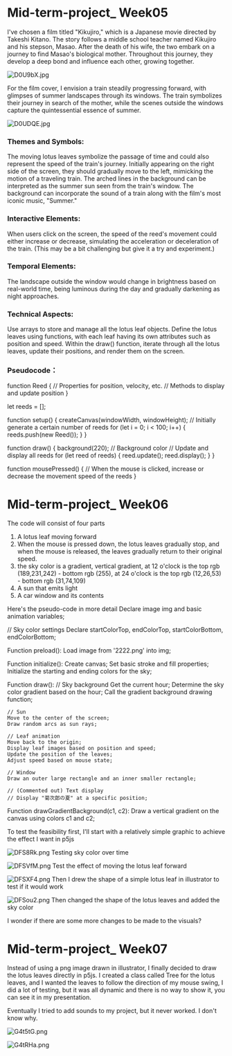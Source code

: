 # Mid-term-project_ Week05

I've chosen a film titled "Kikujiro," which is a Japanese movie directed by Takeshi Kitano. The story follows a middle school teacher named Kikujiro and his stepson, Masao. After the death of his wife, the two embark on a journey to find Masao's biological mother. Throughout this journey, they develop a deep bond and influence each other, growing together.

![D0U9bX.jpg](https://imgpile.com/images/D0U9bX.jpg)

For the film cover, I envision a train steadily progressing forward, with glimpses of summer landscapes through its windows. The train symbolizes their journey in search of the mother, while the scenes outside the windows capture the quintessential essence of summer.

![D0UDQE.jpg](https://imgpile.com/images/D0UDQE.jpg)

### Themes and Symbols:
The moving lotus leaves symbolize the passage of time and could also represent the speed of the train's journey. Initially appearing on the right side of the screen, they should gradually move to the left, mimicking the motion of a traveling train.
The arched lines in the background can be interpreted as the summer sun seen from the train's window.
The background can incorporate the sound of a train along with the film's most iconic music, "Summer."

### Interactive Elements:
When users click on the screen, the speed of the reed's movement could either increase or decrease, simulating the acceleration or deceleration of the train. (This may be a bit challenging but give it a try and experiment.)

### Temporal Elements:
The landscape outside the window would change in brightness based on real-world time, being luminous during the day and gradually darkening as night approaches.

### Technical Aspects:
Use arrays to store and manage all the lotus leaf objects.
Define the lotus leaves using functions, with each leaf having its own attributes such as position and speed.
Within the draw() function, iterate through all the lotus leaves, update their positions, and render them on the screen.

### Pseudocode：

function Reed {
    // Properties for position, velocity, etc.
    // Methods to display and update position
}

let reeds = [];

function setup() {
    createCanvas(windowWidth, windowHeight);
    // Initially generate a certain number of reeds
    for (let i = 0; i < 100; i++) {
        reeds.push(new Reed());
    }
}

function draw() {
    background(220);  // Background color
    // Update and display all reeds
    for (let reed of reeds) {
        reed.update();
        reed.display();
    }
}

function mousePressed() {
    // When the mouse is clicked, increase or decrease the movement speed of the reeds
}


# Mid-term-project_ Week06
The code will consist of four parts
1. A lotus leaf moving forward
2. When the mouse is pressed down, the lotus leaves gradually stop, and when the mouse is released, the leaves gradually return to their original speed.
3. the sky color is a gradient, vertical gradient, at 12 o'clock is the top rgb (189,231,242) - bottom rgb (255), at 24 o'clock is the top rgb (12,26,53) - bottom rgb (31,74,109)
4. A sun that emits light
5. A car window and its contents

Here's the pseudo-code in more detail
Declare image img and basic animation variables;

// Sky color settings
Declare startColorTop, endColorTop, startColorBottom, endColorBottom;

Function preload():
    Load image from '2222.png' into img;

Function initialize():
    Create canvas;
    Set basic stroke and fill properties;
    Initialize the starting and ending colors for the sky;

Function draw():
    // Sky background
    Get the current hour;
    Determine the sky color gradient based on the hour;
    Call the gradient background drawing function;

    // Sun
    Move to the center of the screen;
    Draw random arcs as sun rays;

    // Leaf animation
    Move back to the origin;
    Display leaf images based on position and speed;
    Update the position of the leaves;
    Adjust speed based on mouse state;

    // Window
    Draw an outer large rectangle and an inner smaller rectangle;

    // (Commented out) Text display
    // Display "菊次郎の夏" at a specific position;

Function drawGradientBackground(c1, c2):
    Draw a vertical gradient on the canvas using colors c1 and c2;

To test the feasibility first, I'll start with a relatively simple graphic to achieve the effect I want in p5js

![DFS8Rk.png](https://imgpile.com/images/DFS8Rk.png)
Testing sky color over time

![DFSVfM.png](https://imgpile.com/images/DFSVfM.png)
Test the effect of moving the lotus leaf forward

![DFSXF4.png](https://imgpile.com/images/DFSXF4.png)
Then I drew the shape of a simple lotus leaf in illustrator to test if it would work

![DFSou2.png](https://imgpile.com/images/DFSou2.png)
Then changed the shape of the lotus leaves and added the sky color

I wonder if there are some more changes to be made to the visuals?


# Mid-term-project_ Week07

Instead of using a png image drawn in illustrator, I finally decided to draw the lotus leaves directly in p5js. I created a class called Tree for the lotus leaves, and I wanted the leaves to follow the direction of my mouse swing, I did a lot of testing, but it was all dynamic and there is no way to show it, you can see it in my presentation.

Eventually I tried to add sounds to my project, but it never worked. I don't know why.

![G4t5tG.png](https://imgpile.com/images/G4t5tG.png)

![G4tRHa.png](https://imgpile.com/images/G4tRHa.png)
